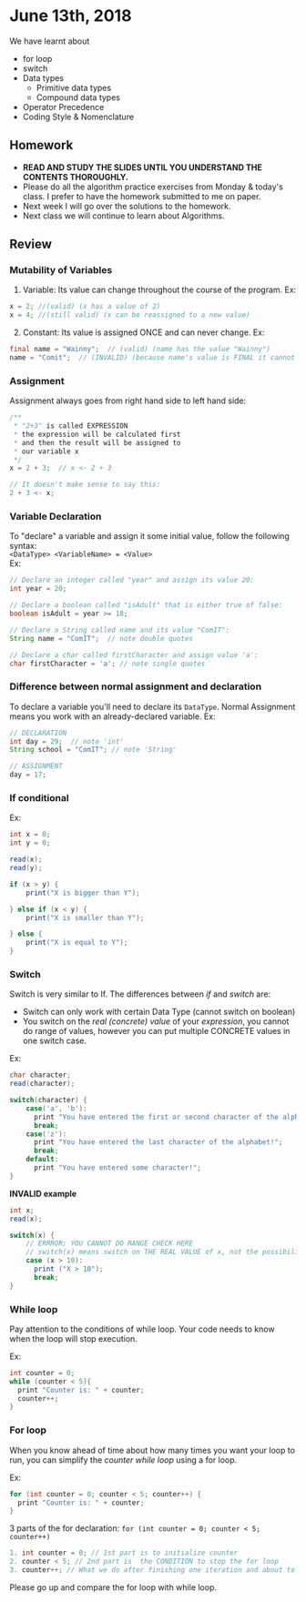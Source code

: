 # June 13th, 2018
We have learnt about
- for loop
- switch
- Data types
  - Primitive data types
  - Compound data types
- Operator Precedence
- Coding Style & Nomenclature

## Homework
- **READ AND STUDY THE SLIDES UNTIL YOU UNDERSTAND THE CONTENTS THOROUGHLY.**
- Please do all the algorithm practice exercises from Monday & today's class. 
  I prefer to have the homework submitted to me on paper.
- Next week I will go over the solutions to the homework. 
- Next class we will continue to learn about Algorithms. 

## Review
### Mutability of Variables
1. Variable: Its value can change throughout the course of the program.
Ex: 
```java
x = 2; //(valid) (x has a value of 2)
x = 4; //(still valid) (x can be reassigned to a new value) 
```

2. Constant: Its value is assigned ONCE and can never change. 
Ex: 
```java
final name = "Wainny";  // (valid) (name has the value "Wainny")
name = "Comit";  // (INVALID) (because name's value is FINAL it cannot be reassigned to a new value)
```

### Assignment
Assignment always goes from right hand side to left hand side: 
```java
/**
 * "2+3" is called EXPRESSION
 * the expression will be calculated first
 * and then the result will be assigned to
 * our variable x 
 */
x = 2 + 3;  // x <- 2 + 3 

// It doesn't make sense to say this:
2 + 3 <- x; 
```

### Variable Declaration
To "declare" a variable and assign it some initial value, follow the following syntax: \
`<DataType> <VariableName> = <Value>` \
Ex:
```java
// Declare an integer called "year" and assign its value 20:
int year = 20;

// Declare a boolean called "isAdult" that is either true of false: 
boolean isAdult = year >= 18;

// Declare a String called name and its value "ComIT":
String name = "ComIT";  // note double quotes

// Declare a char called firstCharacter and assign value 'a':
char firstCharacter = 'a'; // note single quotes
```

### Difference between normal assignment and declaration
To declare a variable you'll need to declare its `DataType`.
Normal Assignment means you work with an already-declared variable.
Ex: 
```java
// DECLARATION
int day = 29;  // note 'int'
String school = "ComIT"; // note 'String'

// ASSIGNMENT
day = 17; 
```

### If conditional
Ex: 
```java
int x = 0;
int y = 0;

read(x);
read(y);

if (x > y) {
    print("X is bigger than Y");

} else if (x < y) {
    print("X is smaller than Y");

} else {
    print("X is equal to Y");
}
```

### Switch 
Switch is very similar to If. The differences between *if* and *switch* are: 
- Switch can only work with certain Data Type (cannot switch on boolean)
- You switch on the *real (concrete) value* of your *expression*, you cannot do range of values, however you can put multiple CONCRETE values in one switch case.

Ex: 
```java
char character;
read(character);

switch(character) {
    case('a', 'b'):
      print "You have entered the first or second character of the alphabet!";
      break;
    case('z'):
      print "You have entered the last character of the alphabet!";
      break;
    default:
      print "You have entered some character!";
}
```
**INVALID example**
```java
int x;
read(x);

switch(x) {
    // ERRROR; YOU CANNOT DO RANGE CHECK HERE
    // switch(x) means switch on THE REAL VALUE of x, not the possibility of what x might be
    case (x > 10): 
      print ("X > 10");
      break;
}
```

### While loop
Pay attention to the conditions of while loop. Your code needs to know when the loop will stop execution.

Ex:
```java
int counter = 0;
while (counter < 5){
  print "Counter is: " + counter;
  counter++;
}
```

### For loop
When you know ahead of time about how many times you want your loop to run, you can simplify the *counter while loop* using a for loop.

Ex:
```java
for (int counter = 0; counter < 5; counter++) {
  print "Counter is: " + counter;
}
```
3 parts of the for declaration: 
`for (int counter = 0; counter < 5; counter++)`

```java
1. int counter = 0; // 1st part is to initialize counter 
2. counter < 5; // 2nd part is  the CONDITION to stop the for loop
3. counter++; // What we do after finishing one iteration and about to move to the next one
```

Please go up and compare the for loop with while loop. 

